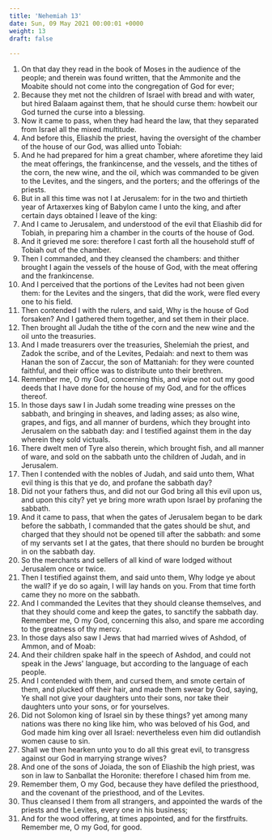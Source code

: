 ```yaml
---
title: 'Nehemiah 13'
date: Sun, 09 May 2021 00:00:01 +0000
weight: 13
draft: false
  
---
```


1. On that day they read in the book of Moses in the audience of the people; and therein was found written, that the Ammonite and the Moabite should not come into the congregation of God for ever;
2. Because they met not the children of Israel with bread and with water, but hired Balaam against them, that he should curse them: howbeit our God turned the curse into a blessing.
3. Now it came to pass, when they had heard the law, that they separated from Israel all the mixed multitude.
4. And before this, Eliashib the priest, having the oversight of the chamber of the house of our God, was allied unto Tobiah:
5. And he had prepared for him a great chamber, where aforetime they laid the meat offerings, the frankincense, and the vessels, and the tithes of the corn, the new wine, and the oil, which was commanded to be given to the Levites, and the singers, and the porters; and the offerings of the priests.
6. But in all this time was not I at Jerusalem: for in the two and thirtieth year of Artaxerxes king of Babylon came I unto the king, and after certain days obtained I leave of the king:
7. And I came to Jerusalem, and understood of the evil that Eliashib did for Tobiah, in preparing him a chamber in the courts of the house of God.
8. And it grieved me sore: therefore I cast forth all the household stuff of Tobiah out of the chamber.
9. Then I commanded, and they cleansed the chambers: and thither brought I again the vessels of the house of God, with the meat offering and the frankincense.
10. And I perceived that the portions of the Levites had not been given them: for the Levites and the singers, that did the work, were fled every one to his field.
11. Then contended I with the rulers, and said, Why is the house of God forsaken? And I gathered them together, and set them in their place.
12. Then brought all Judah the tithe of the corn and the new wine and the oil unto the treasuries.
13. And I made treasurers over the treasuries, Shelemiah the priest, and Zadok the scribe, and of the Levites, Pedaiah: and next to them was Hanan the son of Zaccur, the son of Mattaniah: for they were counted faithful, and their office was to distribute unto their brethren.
14. Remember me, O my God, concerning this, and wipe not out my good deeds that I have done for the house of my God, and for the offices thereof.
15. In those days saw I in Judah some treading wine presses on the sabbath, and bringing in sheaves, and lading asses; as also wine, grapes, and figs, and all manner of burdens, which they brought into Jerusalem on the sabbath day: and I testified against them in the day wherein they sold victuals.
16. There dwelt men of Tyre also therein, which brought fish, and all manner of ware, and sold on the sabbath unto the children of Judah, and in Jerusalem.
17. Then I contended with the nobles of Judah, and said unto them, What evil thing is this that ye do, and profane the sabbath day?
18. Did not your fathers thus, and did not our God bring all this evil upon us, and upon this city? yet ye bring more wrath upon Israel by profaning the sabbath.
19. And it came to pass, that when the gates of Jerusalem began to be dark before the sabbath, I commanded that the gates should be shut, and charged that they should not be opened till after the sabbath: and some of my servants set I at the gates, that there should no burden be brought in on the sabbath day.
20. So the merchants and sellers of all kind of ware lodged without Jerusalem once or twice.
21. Then I testified against them, and said unto them, Why lodge ye about the wall? if ye do so again, I will lay hands on you. From that time forth came they no more on the sabbath.
22. And I commanded the Levites that they should cleanse themselves, and that they should come and keep the gates, to sanctify the sabbath day. Remember me, O my God, concerning this also, and spare me according to the greatness of thy mercy.
23. In those days also saw I Jews that had married wives of Ashdod, of Ammon, and of Moab:
24. And their children spake half in the speech of Ashdod, and could not speak in the Jews' language, but according to the language of each people.
25. And I contended with them, and cursed them, and smote certain of them, and plucked off their hair, and made them swear by God, saying, Ye shall not give your daughters unto their sons, nor take their daughters unto your sons, or for yourselves.
26. Did not Solomon king of Israel sin by these things? yet among many nations was there no king like him, who was beloved of his God, and God made him king over all Israel: nevertheless even him did outlandish women cause to sin.
27. Shall we then hearken unto you to do all this great evil, to transgress against our God in marrying strange wives?
28. And one of the sons of Joiada, the son of Eliashib the high priest, was son in law to Sanballat the Horonite: therefore I chased him from me.
29. Remember them, O my God, because they have defiled the priesthood, and the covenant of the priesthood, and of the Levites.
30. Thus cleansed I them from all strangers, and appointed the wards of the priests and the Levites, every one in his business;
31. And for the wood offering, at times appointed, and for the firstfruits. Remember me, O my God, for good.
